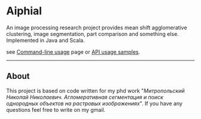 # Aiphial #
An image processing research project provides mean shift agglomerative clustering, image segmentation, part comparison and something else. Implemented in Java and Scala.

see [Command-line usage](CliUsage.md) page or [API usage samples](UsageSamples.md).

---

## About ##
This project is based on code written for my phd work "_Митропольский Николай Николаевич. Агломеративная сегментация и поиск однородных объектов на растровых изображениях_". If you have any questions feel free to write on my gmail.
